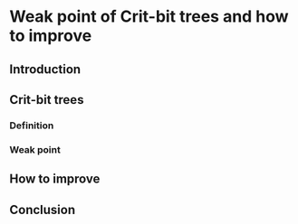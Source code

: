 Weak point of Crit-bit trees and how to improve
=============================


Introduction
------------

Crit-bit trees
------------

### Definition

### Weak point

How to improve
------------

Conclusion
------------
